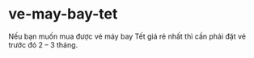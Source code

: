 # ve-may-bay-tet
Nếu bạn muốn mua được vé máy bay Tết giá rẻ nhất thì cần phải đặt vé trước đó 2 – 3 tháng.
